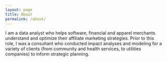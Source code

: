 ```yaml
---
layout: page
title: About
permalink: /about/
---
```


I am a data analyst who helps software, financial and apparel merchants understand and optimize their affiliate marketing strategies. Prior to this role, I was a consultant who conducted impact analyses and modeling for a variety of clients (from community and health services, to utilities companies) to inform strategic planning.

